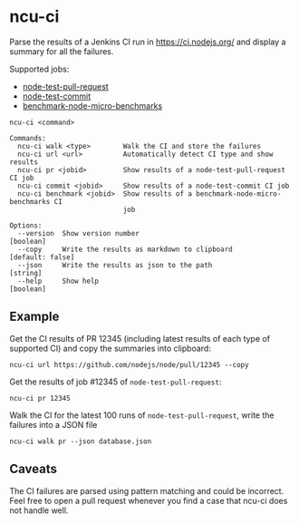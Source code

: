 # ncu-ci

Parse the results of a Jenkins CI run in https://ci.nodejs.org/ and display
a summary for all the failures.

Supported jobs:

- [node-test-pull-request](https://ci.nodejs.org/job/node-test-pull-request)
- [node-test-commit](https://ci.nodejs.org/job/node-test-commit)
- [benchmark-node-micro-benchmarks](https://ci.nodejs.org/job/benchmark-node-micro-benchmarks/)

```
ncu-ci <command>

Commands:
  ncu-ci walk <type>        Walk the CI and store the failures
  ncu-ci url <url>          Automatically detect CI type and show results
  ncu-ci pr <jobid>         Show results of a node-test-pull-request CI job
  ncu-ci commit <jobid>     Show results of a node-test-commit CI job
  ncu-ci benchmark <jobid>  Show results of a benchmark-node-micro-benchmarks CI
                            job

Options:
  --version  Show version number                                       [boolean]
  --copy     Write the results as markdown to clipboard         [default: false]
  --json     Write the results as json to the path                      [string]
  --help     Show help                                                 [boolean]
```

## Example

Get the CI results of PR 12345 (including latest results of each type of
supported CI) and copy the summaries into clipboard:

```
ncu-ci url https://github.com/nodejs/node/pull/12345 --copy
```

Get the results of job #12345 of  `node-test-pull-request`:

```
ncu-ci pr 12345
```

Walk the CI for the latest 100 runs of `node-test-pull-request`, write the
failures into a JSON file

```
ncu-ci walk pr --json database.json
```

## Caveats

The CI failures are parsed using pattern matching and could be incorrect. Feel
free to open a pull request whenever you find a case that ncu-ci does not handle
well.
